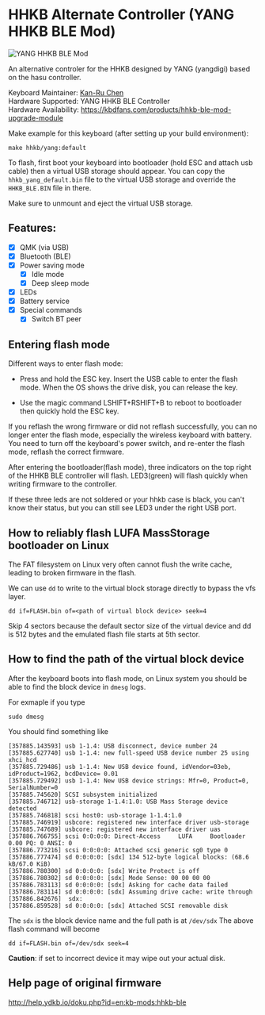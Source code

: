 # HHKB Alternate Controller (YANG HHKB BLE Mod)

![YANG HHKB BLE Mod](https://i.imgur.com/aZP1GYc.jpeg)

An alternative controler for the HHKB designed by YANG (yangdigi)
based on the hasu controller.

Keyboard Maintainer: [Kan-Ru Chen](https://github.com/kanru)  
Hardware Supported: YANG HHKB BLE Controller  
Hardware Availability: https://kbdfans.com/products/hhkb-ble-mod-upgrade-module

Make example for this keyboard (after setting up your build environment):

    make hhkb/yang:default

To flash, first boot your keyboard into bootloader (hold ESC and attach usb cable)
then a virtual USB storage should appear. You can copy the `hhkb_yang_default.bin`
file to the virtual USB storage and override the `HHKB_BLE.BIN` file in there.

Make sure to unmount and eject the virtual USB storage.

## Features:

- [x] QMK (via USB)
- [x] Bluetooth (BLE)
- [x] Power saving mode
  - [x] Idle mode
  - [x] Deep sleep mode
- [x] LEDs
- [x] Battery service
- [x] Special commands
  - [x] Switch BT peer

## Entering flash mode

Different ways to enter flash mode:

* Press and hold the ESC key. Insert the USB cable to enter the flash
  mode. When the OS shows the drive disk, you can release the key.

* Use the magic command LSHIFT+RSHIFT+B to reboot to bootloader then
  quickly hold the ESC key.

If you reflash the wrong firmware or did not reflash successfully, you
can no longer enter the flash mode, especially the wireless keyboard
with battery. You need to turn off the keyboard's power switch, and
re-enter the flash mode, reflash the correct firmware.

After entering the bootloader(flash mode), three indicators on the top
right of the HHKB BLE controller will flash. LED3(green) will flash
quickly when writing firmware to the controller.

If these three leds are not soldered or your hhkb case is black, you
can't know their status, but you can still see LED3 under the right
USB port.

## How to reliably flash LUFA MassStorage bootloader on Linux

The FAT filesystem on Linux very often cannot flush the write cache,
leading to broken firmware in the flash.

We can use `dd` to write to the virtual block storage directly to
bypass the vfs layer.

```
dd if=FLASH.bin of=<path of virtual block device> seek=4
```

Skip 4 sectors because the default sector size of the virtual device
and dd is 512 bytes and the emulated flash file starts at 5th sector.

## How to find the path of the virtual block device

After the keyboard boots into flash mode, on Linux system you should
be able to find the block device in `dmesg` logs.

For exmaple if you type

```
sudo dmesg
```

You should find something like

```
[357885.143593] usb 1-1.4: USB disconnect, device number 24
[357885.627740] usb 1-1.4: new full-speed USB device number 25 using xhci_hcd
[357885.729486] usb 1-1.4: New USB device found, idVendor=03eb, idProduct=1962, bcdDevice= 0.01
[357885.729492] usb 1-1.4: New USB device strings: Mfr=0, Product=0, SerialNumber=0
[357885.745620] SCSI subsystem initialized
[357885.746712] usb-storage 1-1.4:1.0: USB Mass Storage device detected
[357885.746818] scsi host0: usb-storage 1-1.4:1.0
[357885.746919] usbcore: registered new interface driver usb-storage
[357885.747689] usbcore: registered new interface driver uas
[357886.766755] scsi 0:0:0:0: Direct-Access     LUFA     Bootloader       0.00 PQ: 0 ANSI: 0
[357886.773216] scsi 0:0:0:0: Attached scsi generic sg0 type 0
[357886.777474] sd 0:0:0:0: [sdx] 134 512-byte logical blocks: (68.6 kB/67.0 KiB)
[357886.780300] sd 0:0:0:0: [sdx] Write Protect is off
[357886.780302] sd 0:0:0:0: [sdx] Mode Sense: 00 00 00 00
[357886.783113] sd 0:0:0:0: [sdx] Asking for cache data failed
[357886.783114] sd 0:0:0:0: [sdx] Assuming drive cache: write through
[357886.842676]  sdx:
[357886.859528] sd 0:0:0:0: [sdx] Attached SCSI removable disk
```

The `sdx` is the block device name and the full path is at `/dev/sdx`
The above flash command will become

```
dd if=FLASH.bin of=/dev/sdx seek=4
```

**Caution**: if set to incorrect device it may wipe out
your actual disk.

## Help page of original firmware

http://help.ydkb.io/doku.php?id=en:kb-mods:hhkb-ble
